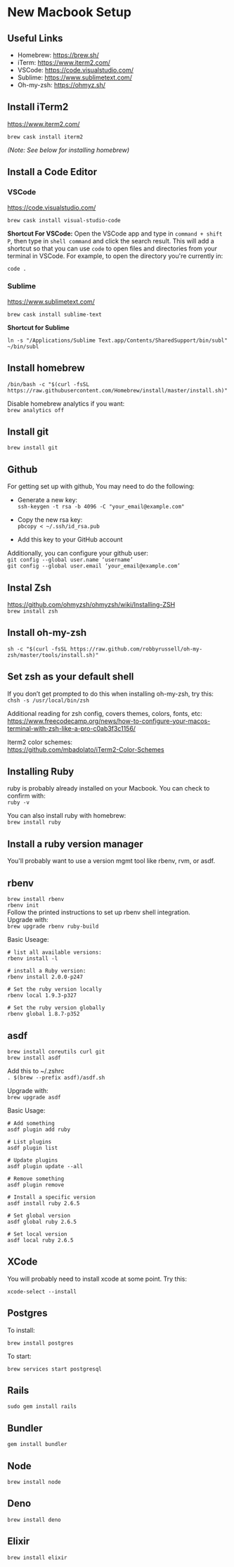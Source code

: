 # New Macbook Setup

## Useful Links
- Homebrew: https://brew.sh/
- iTerm: https://www.iterm2.com/
- VSCode: https://code.visualstudio.com/
- Sublime: https://www.sublimetext.com/
- Oh-my-zsh: https://ohmyz.sh/

## Install iTerm2
https://www.iterm2.com/  

```shell
brew cask install iterm2
```  

*(Note: See below for installing homebrew)*

## Install a Code Editor
### VSCode
https://code.visualstudio.com/

```shell
brew cask install visual-studio-code
```  

**Shortcut For VSCode:**
Open the VSCode app and type in `command + shift P`, then type in `shell command` and click the search result. This will add a shortcut so that you can use `code` to open files and directories from your terminal in VSCode. For example, to open the directory you're currently in:

```shell
code .
```  

### Sublime 
https://www.sublimetext.com/

```shell
brew cask install sublime-text
```  

**Shortcut for Sublime**
```shell
ln -s "/Applications/Sublime Text.app/Contents/SharedSupport/bin/subl" ~/bin/subl
```  

## Install homebrew
```/bin/bash -c "$(curl -fsSL https://raw.githubusercontent.com/Homebrew/install/master/install.sh)"```

Disable homebrew analytics if you want:  
```brew analytics off```

## Install git  
```brew install git```


## Github
For getting set up with github, You may need to do the following:
- Generate a new key:  
```ssh-keygen -t rsa -b 4096 -C "your_email@example.com"```

- Copy the new rsa key:  
```pbcopy < ~/.ssh/id_rsa.pub```

- Add this key to your GitHub account

Additionally, you can configure your github user:  
```git config --global user.name ‘username’```  
```git config --global user.email ‘your_email@example.com’```

## Instal Zsh
https://github.com/ohmyzsh/ohmyzsh/wiki/Installing-ZSH  
```brew install zsh```

## Install oh-my-zsh
```sh -c "$(curl -fsSL https://raw.github.com/robbyrussell/oh-my-zsh/master/tools/install.sh)"```


## Set zsh as your default shell
If you don’t get prompted to do this when installing oh-my-zsh, try this:   
```chsh -s /usr/local/bin/zsh```

Additional reading for zsh config, covers themes, colors, fonts, etc:  
https://www.freecodecamp.org/news/how-to-configure-your-macos-terminal-with-zsh-like-a-pro-c0ab3f3c1156/

Iterm2 color schemes:   
https://github.com/mbadolato/iTerm2-Color-Schemes

## Installing Ruby
ruby is probably already installed on your Macbook. You can check to confirm with:  
```ruby -v```

You can also install ruby with homebrew:  
```brew install ruby```

## Install a ruby version manager
You'll probably want to use a version mgmt tool like rbenv, rvm, or asdf.

## rbenv
```brew install rbenv```  
```rbenv init```  
Follow the printed instructions to set up rbenv shell integration.  
Upgrade with:  
```brew upgrade rbenv ruby-build```

Basic Useage:  
```shell
# list all available versions:
rbenv install -l

# install a Ruby version:
rbenv install 2.0.0-p247

# Set the ruby version locally
rbenv local 1.9.3-p327

# Set the ruby version globally
rbenv global 1.8.7-p352
```

## asdf
```brew install coreutils curl git```  
```brew install asdf```  

Add this to ~/.zshrc  
```. $(brew --prefix asdf)/asdf.sh```  

Upgrade with:  
```brew upgrade asdf```  

Basic Usage:  
```shell
# Add something
asdf plugin add ruby

# List plugins
asdf plugin list

# Update plugins
asdf plugin update --all

# Remove something
asdf plugin remove

# Install a specific version
asdf install ruby 2.6.5

# Set global version
asdf global ruby 2.6.5

# Set local version
asdf local ruby 2.6.5
```  

## XCode
You will probably need to install xcode at some point. Try this:
```shell
xcode-select --install
```  

## Postgres
To install:
```shell
brew install postgres
``` 

To start:
```shell
brew services start postgresql
```  


## Rails

```shell
sudo gem install rails
```

## Bundler

```shell
gem install bundler
```

## Node
```shell
brew install node
```  

## Deno
```shell
brew install deno
```  

## Elixir
```shell
brew install elixir
```  
